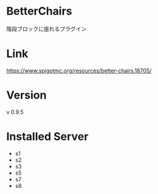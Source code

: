 # BetterChairs
階段ブロックに座れるプラグイン

# Link
https://www.spigotmc.org/resources/better-chairs.18705/

# Version
v 0.9.5

# Installed Server
- s1
- s2
- s3
- s5
- s7
- s8
